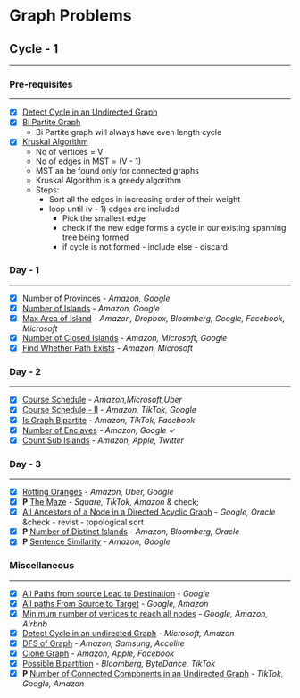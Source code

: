 ##

# Graph Problems

## Cycle - 1

---

### Pre-requisites

---

- [x] [Detect Cycle in an Undirected Graph](https://www.youtube.com/watch?v=vXrv3kruvwE)
- [x] [Bi Partite Graph](https://www.youtube.com/watch?v=0ACfAqs8mm0)
  - Bi Partite graph will always have even length cycle
- [x] [Kruskal Algorithm](https://www.youtube.com/watch?v=_Iz-QLBGKpM)
  - No of vertices = V
  - No of edges in MST = (V - 1)
  - MST an be found only for connected graphs
  - Kruskal Algorithm is a greedy algorithm
  - Steps:
    - Sort all the edges in increasing order of their weight
    - loop until (v - 1) edges are included
      - Pick the smallest edge
      - check if the new edge forms a cycle in our existing spanning tree being formed
      - if cycle is not formed - include else - discard

### Day - 1

---

- [x] [Number of Provinces](https://leetcode.com/problems/number-of-provinces/description/) - <cite>Amazon, Google</cite>
- [x] [Number of Islands](https://leetcode.com/problems/number-of-islands/) - <cite>Amazon, Google</cite>
- [x] [Max Area of Island](https://leetcode.com/problems/max-area-of-island/) - <cite> Amazon, Dropbox, Bloomberg, Google, Facebook, Microsoft</cite>
- [x] [Number of Closed Islands](https://leetcode.com/problems/number-of-closed-islands/) - <cite> Amazon, Microsoft, Google </cite>
- [x] [Find Whether Path Exists](https://practice.geeksforgeeks.org/problems/find-whether-path-exist5238/1) - <cite>Amazon, Microsoft</cite>

### Day - 2

---

- [x] [Course Schedule](https://leetcode.com/problems/course-schedule/) - <cite>Amazon,Microsoft,Uber</cite>
- [x] [Course Schedule - II](https://leetcode.com/problems/course-schedule-ii/) - <cite>Amazon, TikTok, Google</cite>
- [x] [Is Graph Bipartite](https://leetcode.com/problems/is-graph-bipartite/description/) - <cite>Amazon, TikTok, Facebook</cite>
- [x] [Number of Enclaves](https://leetcode.com/problems/number-of-enclaves/) - <cite>Amazon, Google</cite> &check;
- [x] [Count Sub Islands](https://leetcode.com/problems/count-sub-islands/) - <cite> Amazon, Apple, Twitter </cite>

### Day - 3

---

- [x] [Rotting Oranges](https://leetcode.com/problems/rotting-oranges/) - <cite> Amazon, Uber, Google </cite>
- [x] **P** [The Maze](https://leetcode.com/problems/the-maze/description/) - <cite> Square, TikTok, Amazon </cite> & check;
- [x] [All Ancestors of a Node in a Directed Acyclic Graph](https://leetcode.com/problems/all-ancestors-of-a-node-in-a-directed-acyclic-graph/) - <cite> Google, Oracle </cite> &check - revist - topological sort
- [x] **P** [Number of Distinct Islands](https://leetcode.com/problems/number-of-distinct-islands/) - <cite>Amazon, Bloomberg, Oracle</cite>
- [x] **P** [Sentence Similarity](https://leetcode.com/problems/sentence-similarity-ii/description/) - <cite> Amazon, Google </cite>

### Miscellaneous

---

- [x] [All Paths from source Lead to Destination](https://leetcode.com/problems/all-paths-from-source-lead-to-destination/) - <cite>Google</cite>
- [x] [All paths From Source to Target](https://leetcode.com/problems/all-paths-from-source-to-target/description/) - <cite>Google, Amazon</cite>
- [x] [Minimum number of vertices to reach all nodes](https://leetcode.com/problems/minimum-number-of-vertices-to-reach-all-nodes/description/) - <cite> Google, Amazon, Airbnb </cite>
- [x] [Detect Cycle in an undirected Graph](https://practice.geeksforgeeks.org/problems/detect-cycle-in-an-undirected-graph/1) - <cite> Microsoft, Amazon</cite>
- [x] [DFS of Graph](https://practice.geeksforgeeks.org/problems/depth-first-traversal-for-a-graph/1) - <cite>Amazon, Samsung, Accolite</cite>
- [x] [Clone Graph](https://leetcode.com/problems/clone-graph/) - <cite>Amazon, Apple, Facebook</cite>
- [x] [Possible Bipartition](https://leetcode.com/problems/possible-bipartition/) - <cite>Bloomberg, ByteDance, TikTok</cite>
- [x] **P** [Number of Connected Components in an Undirected Graph](https://leetcode.com/problems/number-of-connected-components-in-an-undirected-graph/description/) - <cite>TikTok, Google, Amazon</cite>

